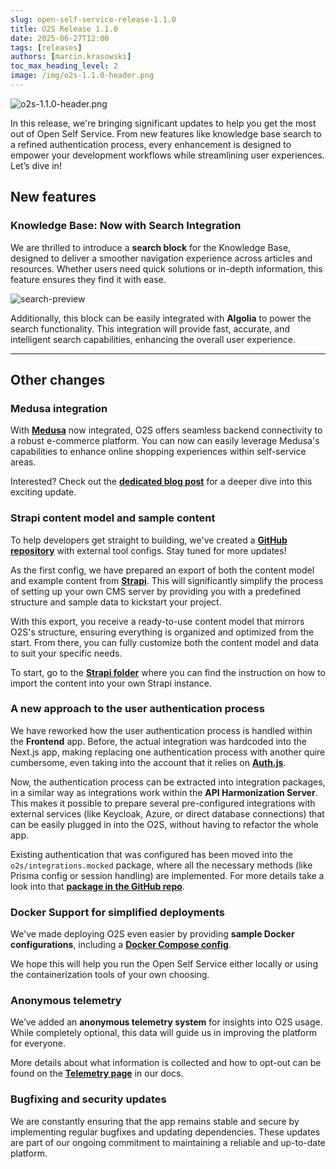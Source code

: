 ```yaml
---
slug: open-self-service-release-1.1.0
title: O2S Release 1.1.0
date: 2025-06-27T12:00
tags: [releases]
authors: [marcin.krasowski]
toc_max_heading_level: 2
image: /img/o2s-1.1.0-header.png
---
```


![o2s-1.1.0-header.png](/img/blog/o2s-1.1.0-header.png)

In this release, we're bringing significant updates to help you get the most out of Open Self Service. From new features like knowledge base search to a refined authentication process, every enhancement is designed to empower your development workflows while streamlining user experiences. Let’s dive in!


<!--truncate-->

## New features

### Knowledge Base: Now with Search Integration

We are thrilled to introduce a **search block** for the Knowledge Base, designed to deliver a smoother navigation experience across articles and resources. Whether users need quick solutions or in-depth information, this feature ensures they find it with ease.

![search-preview](/img/blog/o2s-knowledge-base-search.png)

Additionally, this block can be easily integrated with **Algolia** to power the search functionality. This integration will provide fast, accurate, and intelligent search capabilities, enhancing the overall user experience.

---

## Other changes

### Medusa integration

With **[Medusa](https://medusajs.com/)** now integrated, O2S offers seamless backend connectivity to a robust e-commerce platform. You can now can easily leverage Medusa's capabilities to enhance online shopping experiences within self-service areas.

Interested? Check out the **[dedicated blog post](../../articles/integration-medusa/index.md)** for a deeper dive into this exciting update.

### Strapi content model and sample content

To help developers get straight to building, we've created a **[GitHub repository](https://github.com/o2sdev/openselfservice-resources/tree/main)** with external tool configs. Stay tuned for more updates!

As the first config, we have prepared an export of both the content model and example content from **[Strapi](https://strapi.io/)**. This will significantly simplify the process of setting up your own CMS server by providing you with a predefined structure and sample data to kickstart your project.

With this export, you receive a ready-to-use content model that mirrors O2S's structure, ensuring everything is organized and optimized from the start. From there, you can fully customize both the content model and data to suit your specific needs.

To start, go to the **[Strapi folder](https://github.com/o2sdev/openselfservice-resources/tree/main/packages/cms/strapi)** where you can find the instruction on how to import the content into your own Strapi instance.

### A new approach to the user authentication process

We have reworked how the user authentication process is handled within the **Frontend** app. Before, the actual integration was hardcoded into the Next.js app, making replacing one authentication process with another quire cumbersome, even taking into the account that it relies on **[Auth.js](https://authjs.dev/)**.

Now, the authentication process can be extracted into integration packages, in a similar way as integrations work within the **API Harmonization Server**. This makes it possible to prepare several pre-configured integrations with external services (like Keycloak, Azure, or direct database connections) that can be easily plugged in into the O2S, without having to refactor the whole app.

Existing authentication that was configured has been moved into the `o2s/integrations.mocked` package, where all the necessary methods (like Prisma config or session handling) are implemented. For more details take a look into that **[package in the GitHub repo](https://github.com/o2sdev/openselfservice/tree/main/packages/integrations/mocked/src/auth)**.

### Docker Support for simplified deployments

We've made deploying O2S even easier by providing **sample Docker configurations**, including a **[Docker Compose config](https://github.com/o2sdev/openselfservice/blob/main/docker-compose.yml)**.

We hope this will help you run the Open Self Service either locally or using the containerization tools of your own choosing.

### Anonymous telemetry

We’ve added an **anonymous telemetry system** for insights into O2S usage. While completely optional, this data will guide us in improving the platform for everyone.

More details about what information is collected and how to opt-out can be found on the **[Telemetry page](../../../docs/getting-started/telemetry)** in our docs.

### Bugfixing and security updates

We are constantly ensuring that the app remains stable and secure by implementing regular bugfixes and updating dependencies. These updates are part of our ongoing commitment to maintaining a reliable and up-to-date platform.
